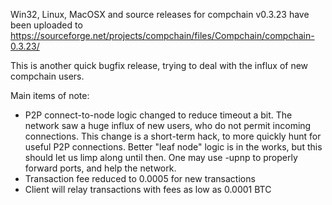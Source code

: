 Win32, Linux, MacOSX and source releases for compchain v0.3.23 have been uploaded to
https://sourceforge.net/projects/compchain/files/Compchain/compchain-0.3.23/

This is another quick bugfix release, trying to deal with the influx of new compchain users.

Main items of note:

* P2P connect-to-node logic changed to reduce timeout a bit.  The network saw a huge influx of new users, who do not permit incoming connections.  This change is a short-term hack, to more quickly hunt for useful P2P connections.  Better "leaf node" logic is in the works, but this should let us limp along until then.  One may use -upnp to properly forward ports, and help the network.
* Transaction fee reduced to 0.0005 for new transactions
* Client will relay transactions with fees as low as 0.0001 BTC
